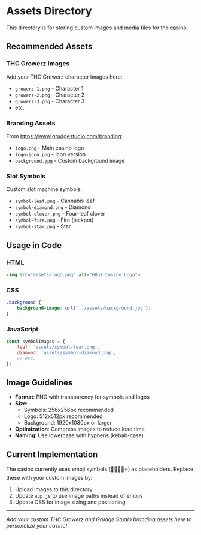 # Assets Directory

This directory is for storing custom images and media files for the casino.

## Recommended Assets

### THC Growerz Images
Add your THC Growerz character images here:
- `growerz-1.png` - Character 1
- `growerz-2.png` - Character 2
- `growerz-3.png` - Character 3
- etc.

### Branding Assets
From https://www.grudgestudio.com/branding:
- `logo.png` - Main casino logo
- `logo-icon.png` - Icon version
- `background.jpg` - Custom background image

### Slot Symbols
Custom slot machine symbols:
- `symbol-leaf.png` - Cannabis leaf
- `symbol-diamond.png` - Diamond
- `symbol-clover.png` - Four-leaf clover
- `symbol-fire.png` - Fire (jackpot)
- `symbol-star.png` - Star

## Usage in Code

### HTML
```html
<img src="assets/logo.png" alt="GBuX Casino Logo">
```

### CSS
```css
.background {
    background-image: url('../assets/background.jpg');
}
```

### JavaScript
```javascript
const symbolImages = {
    leaf: 'assets/symbol-leaf.png',
    diamond: 'assets/symbol-diamond.png',
    // etc.
};
```

## Image Guidelines

- **Format**: PNG with transparency for symbols and logos
- **Size**: 
  - Symbols: 256x256px recommended
  - Logo: 512x512px recommended
  - Background: 1920x1080px or larger
- **Optimization**: Compress images to reduce load time
- **Naming**: Use lowercase with hyphens (kebab-case)

## Current Implementation

The casino currently uses emoji symbols (🌿💎🍀🔥⭐) as placeholders. Replace these with your custom images by:

1. Upload images to this directory
2. Update `app.js` to use image paths instead of emojis
3. Update CSS for image sizing and positioning

---

*Add your custom THC Growerz and Grudge Studio branding assets here to personalize your casino!*
